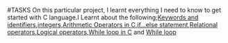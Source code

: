 #TASKS
On this particular project, I learnt everything I need to know to get started with C language.I Learnt about the following;[Keywords and identifiers](https://intranet.alxswe.com/rltoken/58ThnAAxwJv5s_ceKMMPhw),[integers](https://intranet.alxswe.com/rltoken/2sXkmDiD7BF7pNIOxMQWFA),[Arithmetic Operators in C](https://intranet.alxswe.com/rltoken/S-b9MN2iELhSEwCI093Vzw),[if...else statement](https://intranet.alxswe.com/rltoken/CU6mSX1qdZKOhDEgmToUGA),[Relational operators](https://intranet.alxswe.com/rltoken/O1N-qacaTC-BHXm3Dp3eUA),[Logical operators](https://intranet.alxswe.com/rltoken/TaX_y6ll4cRfxCrxG8ZuNQ),[While loop in C](https://intranet.alxswe.com/rltoken/mwx2_bj3gIFEgCqdwdTp4w) and [While loop](https://intranet.alxswe.com/rltoken/MW4Ob-6JLWt7Zn6vZ0EsBw)

